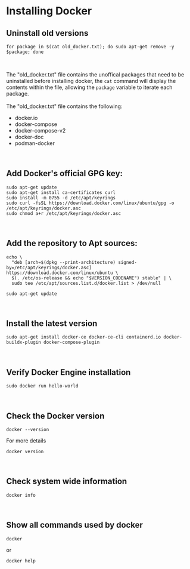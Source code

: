 # Installing Docker


## Uninstall old versions
```
for package in $(cat old_docker.txt); do sudo apt-get remove -y $package; done
```

<br>

The "old_docker.txt" file contains the unoffical packages that need to be uninstalled before installing docker, the `cat` command will display the contents within the file, allowing the `package` variable to iterate each package.
<br>
<br>
The "old_docker.txt" file contains the following:

- docker.io
- docker-compose
- docker-compose-v2
- docker-doc
- podman-docker

<br>

## Add Docker's official GPG key:
```
sudo apt-get update
sudo apt-get install ca-certificates curl
sudo install -m 0755 -d /etc/apt/keyrings
sudo curl -fsSL https://download.docker.com/linux/ubuntu/gpg -o /etc/apt/keyrings/docker.asc
sudo chmod a+r /etc/apt/keyrings/docker.asc
```

<br>

## Add the repository to Apt sources:
```
echo \
  "deb [arch=$(dpkg --print-architecture) signed-by=/etc/apt/keyrings/docker.asc] https://download.docker.com/linux/ubuntu \
  $(. /etc/os-release && echo "$VERSION_CODENAME") stable" | \
  sudo tee /etc/apt/sources.list.d/docker.list > /dev/null

sudo apt-get update
```

<br>

## Install the latest version
```
sudo apt-get install docker-ce docker-ce-cli containerd.io docker-buildx-plugin docker-compose-plugin
```

<br>

## Verify Docker Engine installation
```
sudo docker run hello-world
```

<br>

## Check the Docker version
```
docker --version
```

For more details
```
docker version
```

<br>

## Check system wide information
```
docker info
```

<br>

## Show all commands used by docker
```
docker
```
or
```
docker help
```
